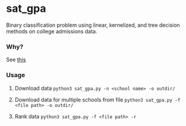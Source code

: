 # sat_gpa
Binary classification problem using linear, kernelized, and tree decision methods on college admissions data.

### Why?
See [this](https://andw.me/blog/sat_gpa)

### Usage

1. Download data
`python3 sat_gpa.py -n <school name> -o outdir/`

2. Download data for multiple schools from file
`python3 sat_gpa.py -f <file path> -o outdir/`

3. Rank data
`python3 sat_gpa.py -f <file path> -r`
